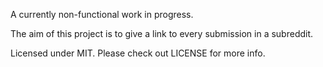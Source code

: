 A currently non-functional work in progress.

The aim of this project is to give a link to every submission in a subreddit.

Licensed under MIT. Please check out LICENSE for more info.
